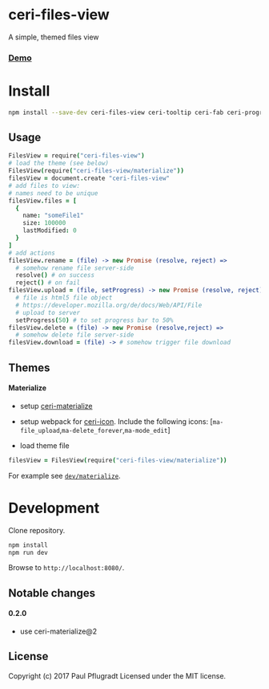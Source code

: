 # ceri-files-view

A simple, themed files view

### [Demo](https://ceri-widgets.github.io/ceri-files-view)


# Install

```sh
npm install --save-dev ceri-files-view ceri-tooltip ceri-fab ceri-progress ceri-toaster ceri-icon
```
## Usage

```coffee
FilesView = require("ceri-files-view")
# load the theme (see below)
FilesView(require("ceri-files-view/materialize"))
filesView = document.create "ceri-files-view"
# add files to view:
# names need to be unique
filesView.files = [
  {
    name: "someFile1"
    size: 100000
    lastModified: 0
  }
]
# add actions
filesView.rename = (file) -> new Promise (resolve, reject) =>
  # somehow rename file server-side
  resolve() # on success
  reject() # on fail
filesView.upload = (file, setProgress) -> new Promise (resolve, reject) =>
  # file is html5 file object
  # https://developer.mozilla.org/de/docs/Web/API/File
  # upload to server
  setProgress(50) # to set progress bar to 50%
filesView.delete = (file) -> new Promise (resolve,reject) =>
  # somehow delete file server-side
filesView.download = (file) -> # somehow trigger file download
```


## Themes
#### Materialize
- setup [ceri-materialize](https://github.com/ceri-comps/ceri-materialize)
- setup webpack for [ceri-icon](https://github.com/ceri-comps/ceri-icon). Include the following icons:
[`ma-file_upload`,`ma-delete_forever`,`ma-mode_edit`]

- load theme file
```coffee
filesView = FilesView(require("ceri-files-view/materialize"))
```

For example see [`dev/materialize`](dev/materialize.coffee).

# Development
Clone repository.
```sh
npm install
npm run dev
```
Browse to `http://localhost:8080/`.
## Notable changes
#### 0.2.0
- use ceri-materialize@2
## License
Copyright (c) 2017 Paul Pflugradt
Licensed under the MIT license.
